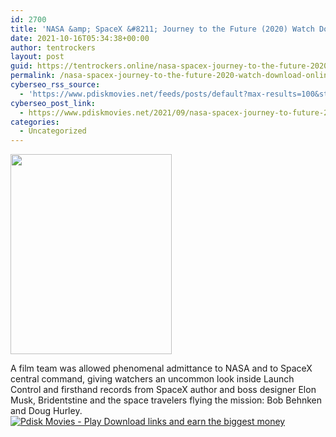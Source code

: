 ```yaml
---
id: 2700
title: 'NASA &amp; SpaceX &#8211; Journey to the Future (2020) Watch Download Online pdisk Movie'
date: 2021-10-16T05:34:38+00:00
author: tentrockers
layout: post
guid: https://tentrockers.online/nasa-spacex-journey-to-the-future-2020-watch-download-online-pdisk-movie/
permalink: /nasa-spacex-journey-to-the-future-2020-watch-download-online-pdisk-movie/
cyberseo_rss_source:
  - 'https://www.pdiskmovies.net/feeds/posts/default?max-results=100&start-index=501'
cyberseo_post_link:
  - https://www.pdiskmovies.net/2021/09/nasa-spacex-journey-to-future-2020.html
categories:
  - Uncategorized
---
```

<div class="separator">
  <a href="https://1.bp.blogspot.com/-aArWrPMLzgA/YT4l-ITIsOI/AAAAAAAAA10/iwRhLQaM3tE9qi97B2l8pCOb7nVVCaz8wCLcBGAsYHQ/s1397/NASA%2B%2526%2BSpaceX%2B-%2BJourney%2Bto%2Bthe%2BFuture%2B%25282020%2529%2BWatch%2BDownload%2BOnline%2Bpdisk%2BMovie.jpg" imageanchor="1"><img loading="lazy" border="0" data-original-height="1397" data-original-width="1125" height="320" src="https://1.bp.blogspot.com/-aArWrPMLzgA/YT4l-ITIsOI/AAAAAAAAA10/iwRhLQaM3tE9qi97B2l8pCOb7nVVCaz8wCLcBGAsYHQ/s320/NASA%2B%2526%2BSpaceX%2B-%2BJourney%2Bto%2Bthe%2BFuture%2B%25282020%2529%2BWatch%2BDownload%2BOnline%2Bpdisk%2BMovie.jpg" width="258" /></a>
</div>

<span>A film team was allowed phenomenal admittance to NASA and to SpaceX central command, giving watchers an uncommon look inside Launch Control and firsthand records from SpaceX author and boss designer Elon Musk, Bridentstine and the space travelers flying the mission: Bob Behnken and Doug Hurley.</span>  
[![](https://1.bp.blogspot.com/-KJZYdQTn3nw/YS8VdIdXMyI/AAAAAAAAaw4/BR8dsGkpxw0T8C_4G4ALfMA7cP79KN3kwCLcBGAsYHQ/w400-h58/play_download_buttuons-removebg-preview.png "Pdisk Movies - Play Download links and earn the biggest money")](https://kofilink.com/1/bnYya3VoMDAweGph?dn=1)